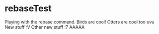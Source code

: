 # rebaseTest
Playing with the rebase command. Birds are cool! Otters are cool too uvu
New stuff :V 
Other new stuff :7
AAAAA
